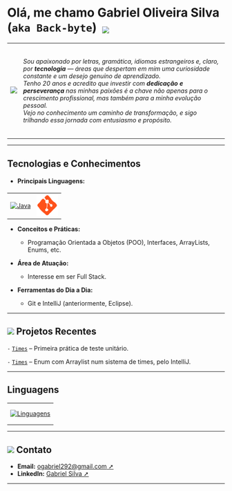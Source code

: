   <h1>
  Olá, me chamo Gabriel Oliveira Silva (<code>aka Back-byte</code>) <img src="https://em-content.zobj.net/source/microsoft-teams/363/waving-hand_1f44b.png" width="40" style="vertical-align: -4px; margin: 0 6px;">
  </h1> 

<table>
  <tr>
    <td>
      <img src="https://media3.giphy.com/media/v1.Y2lkPTc5MGI3NjExN3EybnRkeDV1MDNpaXgxa3htdHFjb3NmeHFnNTFuZTNncnprZWwzNCZlcD12MV9pbnRlcm5hbF9naWZfYnlfaWQmY3Q9Zw/qgQUggAC3Pfv687qPC/giphy.gif">
    </td>
    <td>
      <p> 
        <br><i>Sou apaixonado por letras, gramática, idiomas estrangeiros e, claro, por <strong>tecnologia</strong> — áreas que despertam em mim uma curiosidade constante e um desejo genuíno de aprendizado.<br>
        Tenho 20 anos e acredito que investir com <strong>dedicação e perseverança</strong> nas minhas paixões é a chave não apenas para o crescimento profissional, mas também para a minha evolução pessoal. <br>
        Vejo no conhecimento um caminho de transformação, e sigo trilhando essa jornada com entusiasmo e propósito.<br><br></i>
      </p>
    </td>
  </tr>
</table>

---

<h2> Tecnologias e Conhecimentos </h2>

- <h4> <strong><span title = "Clique em qualquer uma delas para ser redirecionada ao repositório, se houver.">Principais Linguagens:</span></strong> </h4>
<table>
  <tr>
    <td>
    <a href = "https://github.com/gabriel-oliv-silva/Java-Passos"> <img src = "https://img.icons8.com/?size=48&id=GPfHz0SM85FX&format=gif" width = "50" alt="Java"> 
    </a>
      </td>
    <!-- Atualize esta seção quando começar C#; 
    <td>
<a href = "https://github.com/gabriel-oliv-silva/C#-Passos"> <img src = "https://camo.githubusercontent.com/54cacc87dfb9ab3c77cec229d4781703f38cc5ff905df27ca3686e0a9a90a4d4/68747470733a2f2f6d69722d73332d63646e2d63662e626568616e63652e6e65742f70726f6a6563745f6d6f64756c65732f6d61785f313230302f36323263613035323037313736312e353930333465373461626233362e676966" width="67"> 
</a>
</td> -->
    
<td> 
<img src = "https://github.com/gabriel-oliv-silva/gabriel-oliv-silva/blob/main/assets/git%20(2).gif" width = "50">
</td>
</tr>
</table>

- **Conceitos e Práticas:**  
  - Programação Orientada a Objetos (POO), Interfaces, ArrayLists, Enums, <span title="Estudando, fora do curso, assuntos alheios como interface gráfica (Swing) e C#(.NET)">etc.</span>

- **Área de Atuação:**  
  - Interesse em ser Full Stack.

- **Ferramentas do Dia a Dia:**  
  - Git e IntelliJ (anteriormente, Eclipse).
    
---

<h2> <img src="https://static.wikia.nocookie.net/minecraft_gamepedia/images/7/7e/Soul_Fire_JE1.gif/revision/latest?cb=20200325183949" width="25"> Projetos Recentes </h2>

<code>-</code> <a href = https://github.com/gabriel-oliv-silva/Java-Passos/tree/main/testeTime> <code>Times</code></a> – Primeira prática de teste unitário.

<code>-</code> <a href = https://github.com/gabriel-oliv-silva/Java-Passos/tree/main/Times/src/main/java/Gerenciamento> <code>Times</code></a> – Enum com Arraylist num sistema de times, pelo IntelliJ.

---

<h2> Linguagens</h2>

<!-- Badge para as linguagens utilizadas -->

<table>
<tr>
<td>

[![Linguagens](https://github-readme-stats.vercel.app/api/top-langs/?username=gabriel-oliv-silva&layout=compact)](https://github.com/gabriel-oliv-silva) 

</td>
<tr>
</table>

---

<h2> <img src="https://em-content.zobj.net/source/skype/295/mobile-phone_1f4f1.png" width="25"> Contato </h2>

- **Email:** [ogabriel292@gmail.com ➚](mailto:ogabriel292@gmail.com)
- **LinkedIn:** [Gabriel Silva ➚](https://www.linkedin.com/in/gabriel-silva-b39901185/)

---

<!--
Atualize esse README conforme o seu progresso e novos projetos. Mantenha sempre essa página alinhada com sua trajetória e as novidades do mundo da tecnologia!
-->
